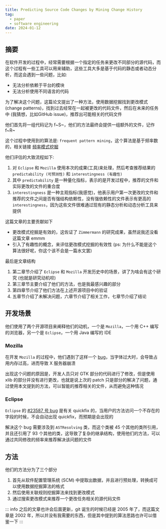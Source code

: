 ```yaml
---
title: Predicting Source Code Changes by Mining Change History
tag:
  - paper
  - software engineering
date: 2024-01-12
---
```


## 摘要

在软件开发的过程中，经常需要根据一个指定的任务来更改不同部分的源代码，而这个过程有一些工具可以用来辅助，这些工具大多是基于代码的静态或者动态分析，而这会遇到一些问题，比如:

- 无法分析依赖于平台的模块
- 无法分析使用不同语言的代码

为了解决这个问题，这篇论文提出了一种方法，使用数据挖掘找到更改模式 (change patterns)，找到过去经常在一起被更改的代码文件，然后在未来的任务中 (我猜想，比如GitHub issue)，推荐出可能相关的代码文件

他们首先将一组代码记为 f~S~，他们的方法最终会提供一组额外的文件，记作 f~R~

这个过程中使用到的算法是: `frequent pattern mining`，这个算法是基于频率数的，相关链接 [频率模式挖掘](https://yzlnew.com/2021/03/frequent-itemset-mining/)

他们评估的大致流程如下:

1. 对 `Eclipse` 和 `Mozilla` 使用本次的成果(工具)来处理，然后考查推荐结果的 `predictability (可预测性)` 和 `interestingness (有趣性)`
1. 其中 `predictability` 是一种量化指标，表示的是开发过程中，推荐的文件和实际更改的文件的重合度
1. `interestingness` 是一种主观指标(我感觉)，他表示用户第一次更改的文件和推荐的文件之间是否有强结构依赖性，没有强依赖性的文件表示有更高的 `interestingness`，因为这些文件很难通过现有的静态分析和动态分析工具来提供

这篇文章的主要贡献如下

- 更改模式挖掘是有效的，这佐证了 `Zimmermann` 的研究成果，虽然说我还没看这篇文章 emmm
- 引入了有趣性的概念，来评估更改模式挖掘的有效性 (ps: 为什么不能是这个算法很好呢，你这个该不会是一篇水文罢)

最后是文章结构

1. 第二章节介绍了 `Eclipse` 和 `Mozilla` 开发历史中的场景，讲了为啥会有这个研究 (也就是研究动机呗)
1. 第三章节主要介绍了他们的方法，也是我最感兴趣的部分
1. 第四章节介绍了他们方法在上述开源项目中的验证
1. 五章节介绍了未解决问题，六章节介绍了相关工作，七章节介绍了结论

## 开发场景

他们使用了两个开源项目来阐释他们的动机，一个是 `Mozilla`，一个用 C++ 编写的浏览器，另一个是 `Eclipse`，一个用 Java 编写的 IDE

### Mozilla

在开发 `Mozilla` 的过程中，他们遇到了这样一个 [bug](https://bugzilla.mozilla.org/show_bug.cgi?id=150339)，当字体过大时，会导致占用内存过高，进而导致 X 服务器崩溃

出现这个问题的原因是，开发人员只对 GTK 部分的代码进行了修改，但是使用 xlib 的部分并没有进行更改，也就是说上次的 patch 只是部分的解决了问题，通过使用本文提到的方法，可以智能的推荐相关的文件，从而避免这种情况

### Eclipse

`Eclipse` 的 [#23587 号 bug](https://bugs.eclipse.org/bugs/show_bug.cgi?id=23587) 是有关 quickfix 的，当用户的方法访问一个不存在的字段的时候，不会自动出现 quickfix，而预期是会出现的

解决这个 bug 需要涉及到 `ASTResolving` 类，而这个类被 45 个其他的类所引用，并且还引用了 93 个其他的类，这导致了复杂的继承结构，使用他们的方法，可以通过共同修改的频率来推荐解决该问题的文件

## 方法

他们的方法分为了三个部分

1. 首先从软件配置管理系统 (SCM) 中提取出数据，并且进行预处理，转换成可以使用数据挖掘算法的格式
1. 然后使用关联规则挖掘算法来找到更改模式
1. 通过搜索更改模式来推荐一个更改任务相关的源代码文件

::: info
之后的文章也许会后面更新，git 诞生的时候已经是 2005 年了，而这篇文章是 2002 年，所以并没有我需要的东西，但是其中提到的算法思路也许可以借鉴一下
:::
